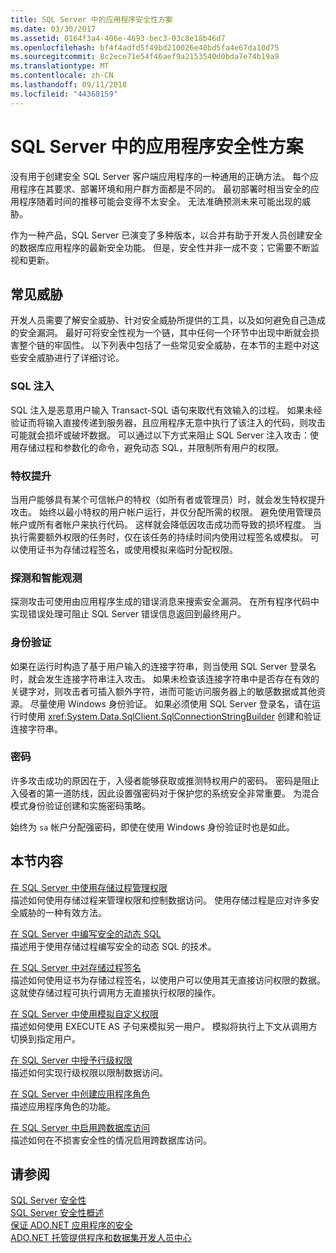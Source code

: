 ```yaml
---
title: SQL Server 中的应用程序安全性方案
ms.date: 03/30/2017
ms.assetid: 0164f3a4-406e-4693-bec3-03c8e18b46d7
ms.openlocfilehash: bf4f4adfd5f49bd210026e40bd5fa4e67da10d75
ms.sourcegitcommit: 8c2ece71e54f46aef9a2153540d0bda7e74b19a9
ms.translationtype: MT
ms.contentlocale: zh-CN
ms.lasthandoff: 09/11/2018
ms.locfileid: "44368159"
---
```

# <a name="application-security-scenarios-in-sql-server"></a>SQL Server 中的应用程序安全性方案
没有用于创建安全 SQL Server 客户端应用程序的一种通用的正确方法。 每个应用程序在其要求、部署环境和用户群方面都是不同的。 最初部署时相当安全的应用程序随着时间的推移可能会变得不太安全。 无法准确预测未来可能出现的威胁。  
  
 作为一种产品，SQL Server 已演变了多种版本，以合并有助于开发人员创建安全的数据库应用程序的最新安全功能。 但是，安全性并非一成不变；它需要不断监视和更新。  
  
## <a name="common-threats"></a>常见威胁  
 开发人员需要了解安全威胁、针对安全威胁所提供的工具，以及如何避免自己造成的安全漏洞。 最好可将安全性视为一个链，其中任何一个环节中出现中断就会损害整个链的牢固性。 以下列表中包括了一些常见安全威胁，在本节的主题中对这些安全威胁进行了详细讨论。  
  
### <a name="sql-injection"></a>SQL 注入  
 SQL 注入是恶意用户输入 Transact-SQL 语句来取代有效输入的过程。 如果未经验证而将输入直接传递到服务器，且应用程序无意中执行了该注入的代码，则攻击可能就会损坏或破坏数据。 可以通过以下方式来阻止 SQL Server 注入攻击：使用存储过程和参数化的命令，避免动态 SQL，并限制所有用户的权限。  
  
### <a name="elevation-of-privilege"></a>特权提升  
 当用户能够具有某个可信帐户的特权（如所有者或管理员）时，就会发生特权提升攻击。 始终以最小特权的用户帐户运行，并仅分配所需的权限。 避免使用管理员帐户或所有者帐户来执行代码。 这样就会降低因攻击成功而导致的损坏程度。 当执行需要额外权限的任务时，仅在该任务的持续时间内使用过程签名或模拟。 可以使用证书为存储过程签名，或使用模拟来临时分配权限。  
  
### <a name="probing-and-intelligent-observation"></a>探测和智能观测  
 探测攻击可使用由应用程序生成的错误消息来搜索安全漏洞。 在所有程序代码中实现错误处理可阻止 SQL Server 错误信息返回到最终用户。  
  
### <a name="authentication"></a>身份验证  
 如果在运行时构造了基于用户输入的连接字符串，则当使用 SQL Server 登录名时，就会发生连接字符串注入攻击。 如果未检查该连接字符串中是否存在有效的关键字对，则攻击者可插入额外字符，进而可能访问服务器上的敏感数据或其他资源。 尽量使用 Windows 身份验证。 如果必须使用 SQL Server 登录名，请在运行时使用 <xref:System.Data.SqlClient.SqlConnectionStringBuilder> 创建和验证连接字符串。  
  
### <a name="passwords"></a>密码  
 许多攻击成功的原因在于，入侵者能够获取或推测特权用户的密码。 密码是阻止入侵者的第一道防线，因此设置强密码对于保护您的系统安全非常重要。 为混合模式身份验证创建和实施密码策略。  
  
 始终为 `sa` 帐户分配强密码，即使在使用 Windows 身份验证时也是如此。  
  
## <a name="in-this-section"></a>本节内容  
 [在 SQL Server 中使用存储过程管理权限](../../../../../docs/framework/data/adonet/sql/managing-permissions-with-stored-procedures-in-sql-server.md)  
 描述如何使用存储过程来管理权限和控制数据访问。 使用存储过程是应对许多安全威胁的一种有效方法。  
  
 [在 SQL Server 中编写安全的动态 SQL](../../../../../docs/framework/data/adonet/sql/writing-secure-dynamic-sql-in-sql-server.md)  
 描述用于使用存储过程编写安全的动态 SQL 的技术。  
  
 [在 SQL Server 中对存储过程签名](../../../../../docs/framework/data/adonet/sql/signing-stored-procedures-in-sql-server.md)  
 描述如何使用证书为存储过程签名，以使用户可以使用其无直接访问权限的数据。 这就使存储过程可执行调用方无直接执行权限的操作。  
  
 [在 SQL Server 中使用模拟自定义权限](../../../../../docs/framework/data/adonet/sql/customizing-permissions-with-impersonation-in-sql-server.md)  
 描述如何使用 EXECUTE AS 子句来模拟另一用户。 模拟将执行上下文从调用方切换到指定用户。  
  
 [在 SQL Server 中授予行级权限](../../../../../docs/framework/data/adonet/sql/granting-row-level-permissions-in-sql-server.md)  
 描述如何实现行级权限以限制数据访问。  
  
 [在 SQL Server 中创建应用程序角色](../../../../../docs/framework/data/adonet/sql/creating-application-roles-in-sql-server.md)  
 描述应用程序角色的功能。  
  
 [在 SQL Server 中启用跨数据库访问](../../../../../docs/framework/data/adonet/sql/enabling-cross-database-access-in-sql-server.md)  
 描述如何在不损害安全性的情况启用跨数据库访问。  
  
## <a name="see-also"></a>请参阅  
 [SQL Server 安全性](../../../../../docs/framework/data/adonet/sql/sql-server-security.md)  
 [SQL Server 安全性概述](../../../../../docs/framework/data/adonet/sql/overview-of-sql-server-security.md)  
 [保证 ADO.NET 应用程序的安全](../../../../../docs/framework/data/adonet/securing-ado-net-applications.md)  
 [ADO.NET 托管提供程序和数据集开发人员中心](https://go.microsoft.com/fwlink/?LinkId=217917)

